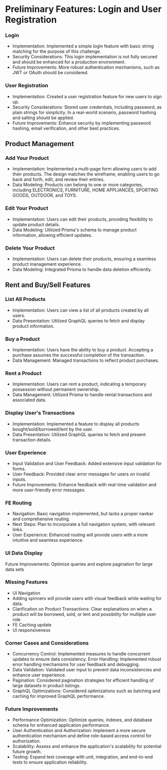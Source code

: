 # Preliminary Features: Login and User Registration

### Login

- Implementation: Implemented a simple login feature with basic string matching for the purpose of this challenge.
- Security Considerations: This login implementation is not fully secured and should be enhanced for a production environment.
- Future Improvements: More robust authentication mechanisms, such as JWT or OAuth should be considered.

### User Registration

- Implementation: Created a user registration feature for new users to sign up.
- Security Considerations: Stored user credentials, including password, as plain strings for simplicity. In a real-world scenario, password hashing and salting should be applied.
- Future Improvements: Enhance security by implementing password hashing, email verification, and other best practices.

## Product Management

### Add Your Product

- Implementation: Implemented a multi-page form allowing users to add their products. The design matches the wireframe, enabling users to go back and forth, edit, and review their entries.
- Data Modeling: Products can belong to one or more categories, including ELECTRONICS, FURNITURE, HOME APPLIANCES, SPORTING GOODS, OUTDOOR, and TOYS.

### Edit Your Product

- Implementation: Users can edit their products, providing flexibility to update product details.
- Data Modeling: Utilized Prisma's schema to manage product information, allowing efficient updates.

### Delete Your Product

- Implementation: Users can delete their products, ensuring a seamless product management experience.
- Data Modeling: Integrated Prisma to handle data deletion efficiently.

## Rent and Buy/Sell Features

### List All Products

- Implementation: Users can view a list of all products created by all users.
- Data Presentation: Utilized GraphQL queries to fetch and display product information.

### Buy a Product

- Implementation: Users have the ability to buy a product. Accepting a purchase assumes the successful completion of the transaction.
- Data Management: Managed transactions to reflect product purchases.

### Rent a Product

- Implementation: Users can rent a product, indicating a temporary possession without permanent ownership.
- Data Management: Utilized Prisma to handle rental transactions and associated data.

### Display User's Transactions

- Implementation: Implemented a feature to display all products bought/sold/borrowed/lent by the user.
- Data Presentation: Utilized GraphQL queries to fetch and present transaction details.

### User Experience

- Input Validation and User Feedback: Added extensive input validation for forms.
- User Feedback: Provided clear error messages for users on invalid inputs.
- Future Improvements: Enhance feedback with real-time validation and more user-friendly error messages.

### FE Routing

- Navigation: Basic navigation implemented, but lacks a proper navbar and comprehensive routing.
- Next Steps: Plan to incorporate a full navigation system, with relevant links.
- User Experience: Enhanced routing will provide users with a more intuitive and seamless experience.

### UI Data Display

Future Improvements: Optimize queries and explore pagination for large data sets

### Missing Features

- UI Navigation
- Adding spinners will provide users with visual feedback while waiting for data.
- Clarification on Product Transactions: Clear explanations on when a product will be borrowed, sold, or lent and possibility for multiple user role
- FE Caching update
- UI responsiveness

### Corner Cases and Considerations

- Concurrency Control: Implemented measures to handle concurrent updates to ensure data consistency.
  Error Handling: Implemented robust error handling mechanisms for user feedback and debugging.
- Data Validation: Validated user input to prevent data inconsistencies and enhance user experience.
- Pagination: Considered pagination strategies for efficient handling of large datasets in product listings.
- GraphQL Optimizations: Considered optimizations such as batching and caching for improved GraphQL performance.

### Future Improvements

- Performance Optimization: Optimize queries, indexes, and database schema for enhanced application performance.
- User Authentication and Authorization: Implement a more secure authentication mechanism and define role-based access control for authorization.
- Scalability: Assess and enhance the application's scalability for potential future growth.
- Testing: Expand test coverage with unit, integration, and end-to-end tests to ensure application reliability.
